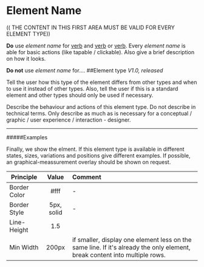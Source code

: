# Element Name
(( THE CONTENT IN THIS FIRST AREA MUST BE VALID FOR EVERY ELEMENT TYPE))

**Do** use *element name* for [verb](#) and [verb](#) or [verb](#). Every *element name* is able for basic actions (like tapable / clickable). Also give a brief description on how it looks.

**Do not** use *element name* for....
##Element type
*V1.0, released*

Tell the user how this type of the element differs from other types and when to use it instead of other types. Also, tell the user if this is a standard element and other types should only be used if necessary.

Describe the behaviour and actions of this element type. Do not describe in technical terms. Only describe as much as is necessary for a conceptual / graphic / user experience / interaction - designer.

---
#####Examples
 
Finally, we show the elment. If this element type is available in different states, sizes, variations and positions give different examples. If possible, an graphical-meassurement overlay should be shown on request.

| Principle     | Value           | Comment  |
| ------------- |:-------------:  | :--------|
| Border Color  |   #fff          |     -    |
| Border Style  | 5px, solid      | -        |
| Line-Height   | 1.5             |          |
| Min Width     | 200px           | if smaller, display one element less on the same line. If it's already the only element, break content into multiple rows.|
